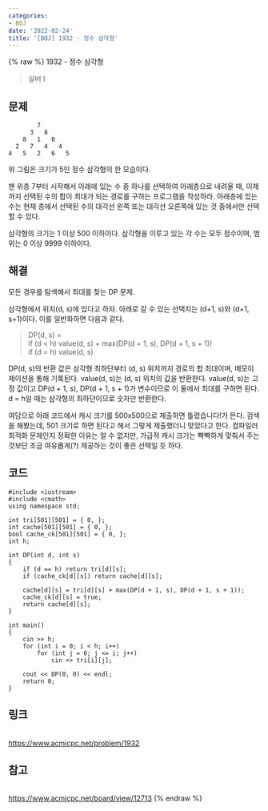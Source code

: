 ```yaml
---
categories:
- BOJ
date: '2022-02-24'
title: '[BOJ] 1932 - 정수 삼각형'
---
```


{% raw %}
1932 - 정수 삼각형

>실버 I

## 문제
```
        7
      3   8
    8   1   0
  2   7   4   4
4   5   2   6   5
```
위 그림은 크기가 5인 정수 삼각형의 한 모습이다.

맨 위층 7부터 시작해서 아래에 있는 수 중 하나를 선택하여 아래층으로 내려올 때, 이제까지 선택된 수의 합이 최대가 되는 경로를 구하는 프로그램을 작성하라. 아래층에 있는 수는 현재 층에서 선택된 수의 대각선 왼쪽 또는 대각선 오른쪽에 있는 것 중에서만 선택할 수 있다.

삼각형의 크기는 1 이상 500 이하이다. 삼각형을 이루고 있는 각 수는 모두 정수이며, 범위는 0 이상 9999 이하이다.

##  해결
모든 경우를 탐색해서 최대를 찾는 DP 문제.

삼각형에서 위치(d, s)에 있다고 하자. 아래로 갈 수 있는 선택지는 (d+1, s)와 (d+1, s+1)이다.  이를 일반화하면 다음과 같다.

> DP(d, s) = <br>
> if (d < h) value(d, s) + max(DP(d + 1, s), DP(d + 1, s + 1))<br>
> if (d = h) value(d, s)<br>

DP(d, s)의 반환 값은 삼각형 최하단부터 (d, s) 위치까지 경로의 합 최대이며, 메모이제이션을 통해 기록된다. value(d, s)는 (d, s) 위치의 값을 반환한다. value(d, s)는 고정 값이고 DP(d + 1, s), DP(d + 1, s + 1)가 변수이므로 이 둘에서 최대를 구하면 된다. d = h일 때는 삼각형의 최하단이므로 숫자만 반환한다.

여담으로 아래 코드에서 캐시 크기를 500x500으로 제출하면 틀렸습니다!가 뜬다. 검색을 해봤는데, 501 크기로 하면 된다고 해서 그렇게 제출했더니 맞았다고 한다. 컴파일러 최적화 문제인지 정확한 이유는 알 수 없지만, 가급적 캐시 크기는 빡빡하게 맞춰서 주는 것보단 조금 여유롭게(?) 제공하는 것이 좋은 선택일 듯 하다.

## 코드
```
#include <iostream>
#include <cmath>
using namespace std;

int tri[501][501] = { 0, };
int cache[501][501] = { 0, };
bool cache_ck[501][501] = { 0, };
int h;

int DP(int d, int s)
{
	if (d == h) return tri[d][s];
	if (cache_ck[d][s]) return cache[d][s];

	cache[d][s] = tri[d][s] + max(DP(d + 1, s), DP(d + 1, s + 1));
	cache_ck[d][s] = true;
	return cache[d][s];
}

int main()
{
	cin >> h;
	for (int i = 0; i < h; i++)
		for (int j = 0; j <= i; j++)
			cin >> tri[i][j];

	cout << DP(0, 0) << endl;
	return 0;
}
```

## 링크
<br>https://www.acmicpc.net/problem/1932

## 참고
<br>https://www.acmicpc.net/board/view/12713
{% endraw %}